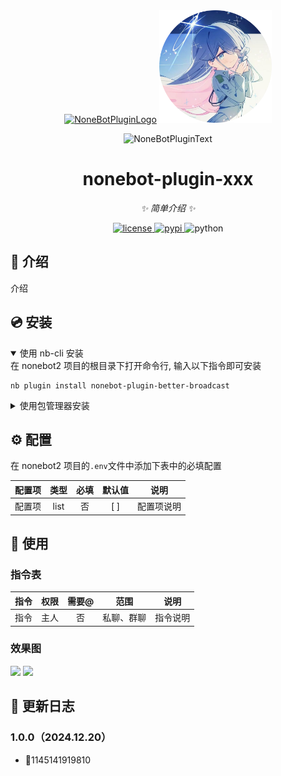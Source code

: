 <div align="center">
  <a href="https://v2.nonebot.dev/store"><img src="https://github.com/A-kirami/nonebot-plugin-template/blob/resources/nbp_logo.png" width="180" height="180" alt="NoneBotPluginLogo"></a>
  <img src="https://github.com/captain-wangrun-cn/wr-nonebot-plugin-template/blob/resources/wr_avatar.jpg" width="180">
  <br>
  <p><img src="https://github.com/A-kirami/nonebot-plugin-template/blob/resources/NoneBotPlugin.svg" width="240" alt="NoneBotPluginText"></p>
</div>

<div align="center">

# nonebot-plugin-xxx

_✨ 简单介绍 ✨_


<a href="./LICENSE">
    <img src="https://img.shields.io/github/license/captain-wangrun-cn/nonebot-plugin-better-broadcast.svg" alt="license">
</a>
<a href="https://pypi.python.org/pypi/nonebot-plugin-better-broadcast">
    <img src="https://img.shields.io/pypi/v/nonebot-plugin-better-broadcast.svg" alt="pypi">
</a>
<img src="https://img.shields.io/badge/python-3.9+-blue.svg" alt="python">

</div>

## 📖 介绍

介绍

## 💿 安装

<details open>
<summary>使用 nb-cli 安装</summary>
在 nonebot2 项目的根目录下打开命令行, 输入以下指令即可安装

    nb plugin install nonebot-plugin-better-broadcast

</details>

<details>
<summary>使用包管理器安装</summary>
在 nonebot2 项目的插件目录下, 打开命令行, 根据你使用的包管理器, 输入相应的安装命令

<details>
<summary>pip</summary>

    pip install nonebot-plugin-better-broadcast
</details>


打开 nonebot2 项目根目录下的 `pyproject.toml` 文件, 在 `[tool.nonebot]` 部分追加写入

    plugins = ["nonebot_plugin_better_broadcast"]

</details>

## ⚙️ 配置

在 nonebot2 项目的`.env`文件中添加下表中的必填配置

| 配置项          | 类型   | 必填 | 默认值 | 说明                  |
|:------------:|:----:|:---:|:---:|:-------------------:|
| 配置项 | list | 否  | [ ]  | 配置项说明 |

## 🎉 使用
### 指令表
| 指令 | 权限 | 需要@ | 范围 | 说明 |
|:-----:|:----:|:----:|:----:|:----:|
| 指令 | 主人 | 否 | 私聊、群聊 | 指令说明 |
### 效果图
<img src="imgs/QQ20241109-123325.png">
<img src="imgs/QQ20241109-123336.png">

## 📃 更新日志
### 1.0.0（2024.12.20）
- 🧋1145141919810
